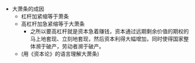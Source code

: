 - 大萧条的成因
	- 杠杆加紧缩等于萧条
	- 高杠杆加急紧缩等于大萧条
		- 之所以要高杠杆就是资本急着赚钱，资本通过远期剩余价值的期权的马上地套现、立刻地套现，然后资本利得大幅增加，同时使得国家整体濒于破产，劳动者濒于破产。
	- (用《资本论》的语言理解大萧条)